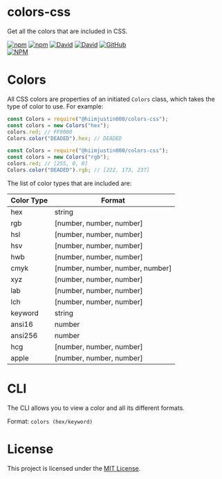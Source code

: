 # colors-css
Get all the colors that are included in CSS.

[![npm](https://img.shields.io/npm/v/@hiimjustin000/colors-css)](https://npm.im/colors-css)
[![npm](https://img.shields.io/npm/dt/@hiimjustin000/colors-css)](https://npm.im/colors-css)
[![David](https://img.shields.io/david/bwbjustin/colors-css)](https://david-dm.org/bwbjustin/colors-css)
[![David](https://img.shields.io/david/dev/bwbjustin/colors-css)](https://david-dm.org/bwbjustin/colors-css?type=dev)
[![GitHub](https://img.shields.io/github/license/bwbjustin/colors-css)](https://github.com/bwbjustin/colors-css/blob/master/LICENSE)  
[![NPM](https://nodei.co/npm/colors-css.png)](https://nodei.co/npm/colors-css/)

# Colors
All CSS colors are properties of an initiated `Colors` class, which takes the type of color to use. For example:
```js
const Colors = require("@hiimjustin000/colors-css");
const colors = new Colors("hex");
colors.red; // FF0000
Colors.color("DEADED").hex; // DEADED
```
```js
const Colors = require("@hiimjustin000/colors-css");
const colors = new Colors("rgb");
colors.red; // [255, 0, 0]
Colors.color("DEADED").rgb; // [222, 173, 237]
```

The list of color types that are included are:

Color Type | Format
-----------|-------
hex | string
rgb | [number, number, number]
hsl | [number, number, number]
hsv | [number, number, number]
hwb | [number, number, number]
cmyk | [number, number, number, number]
xyz | [number, number, number]
lab | [number, number, number]
lch | [number, number, number]
keyword | string
ansi16 | number
ansi256 | number
hcg | [number, number, number]
apple | [number, number, number]

# CLI
The CLI allows you to view a color and all its different formats.

Format: `colors (hex/keyword)`

# License
This project is licensed under the [MIT License](https://github.com/bwbjustin/colors-css/blob/master/LICENSE).